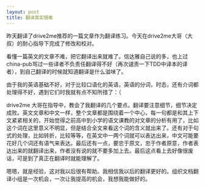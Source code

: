```yaml
--- 
layout: post
title: 翻译其实很难
---
```

昨天翻译了drive2me推荐的一篇文章作为翻译练习。今天在drive2me大哥（大叔）的耐心指导下完成了修改和校对。
<!--more-->
看懂一篇英文的文章不难，把它翻译出来就难了。信达雅自己说的多，也上过china-pub骂过一些译者不负责任翻译得不好（再次谴责一下TDD中译本的译者），到自己翻译的时候就知道翻译是什么滋味了。

由于我的英语基础不好，对于比较口语化的英语，英语的分词，时态，还有介词都处理得不好，遇到它们时我就有点不知所措了：（

drive2me 大哥在指导中，教会了我翻译的几个要点。翻译要注意细节，细节决定成败。英文文章和中文一样，整个文章都是围绕着一个中心，每一句都是和其上下文紧紧相关的，开始觉得之前高中到小学的语文课教的对文章的分析有用了，比如这个词在这里意义不明显，但是结合全文来看这个词的含义就出来了。还有对于句式的处理，比如转折，比较等等，在英文中一两个词就可以表达出来，中文可能要花好几个词还有语气来表达。最后还有一点，要忠于原文，忠于作者原意，作者表达出来的就翻译出来，作者没有说的就不要多加上去。最后这点看上去好像很废话，可是到了真正在翻译时就能理解了。

嗯嗯，就是经验，这对我以后很有帮助。我相信我以后的翻译更好的。组织文档翻译小组是一次机会，一次让我提高的机会，我想我能做好的。
